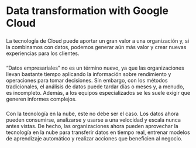 # Data transformation with Google Cloud

### 

La tecnología de Cloud puede aportar un gran valor a una organización y, si la combinamos con datos, podemos generar aún más valor y crear nuevas experiencias para los clientes.

### 

“Datos empresariales” no es un término nuevo, ya que las organizaciones llevan bastante tiempo aplicando la información sobre rendimiento y operaciones para tomar decisiones. Sin embargo, con los métodos tradicionales, el análisis de datos puede tardar días o meses y, a menudo, es incompleto. Además, a los equipos especializados se les suele exigir que generen informes complejos.

###

Con la tecnología en la nube, este no debe ser el caso. Los datos ahora pueden consumirse, analizarse y usarse a una velocidad y escala nunca antes vistas. De hecho, las organizaciones ahora pueden aprovechar la tecnología en la nube para transferir datos en tiempo real, entrenar modelos de aprendizaje automático y realizar acciones que beneficien al negocio.
